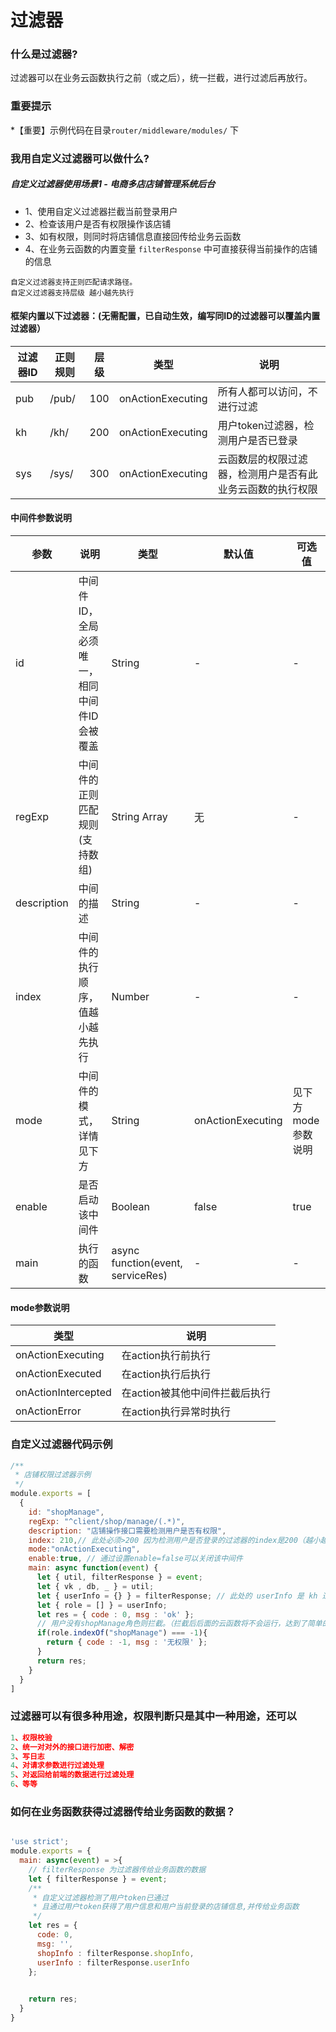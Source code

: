 # 过滤器

### 什么是过滤器?
过滤器可以在业务云函数执行之前（或之后），统一拦截，进行过滤后再放行。

### 重要提示
*【重要】示例代码在目录`router/middleware/modules/` 下

### 我用自定义过滤器可以做什么?
##### 自定义过滤器使用场景1 - 电商多店店铺管理系统后台
 * 1、使用自定义过滤器拦截当前登录用户
 * 2、检查该用户是否有权限操作该店铺
 * 3、如有权限，则同时将店铺信息直接回传给业务云函数
 * 4、在业务云函数的内置变量 `filterResponse` 中可直接获得当前操作的店铺的信息

 ```
自定义过滤器支持正则匹配请求路径。
自定义过滤器支持层级 越小越先执行
 ```
#### 框架内置以下过滤器：(无需配置，已自动生效，编写同ID的过滤器可以覆盖内置过滤器）
| 过滤器ID | 正则规则 |   层级  |         类型      |     说明                    |
|---------|----------|--------| ----------------- |---------------------------|
|   pub   | /pub/    |   100  | onActionExecuting |  所有人都可以访问，不进行过滤    |
|   kh    | /kh/     |   200  | onActionExecuting |  用户token过滤器，检测用户是否已登录  |
|   sys   | /sys/    |   300  | onActionExecuting |  云函数层的权限过滤器，检测用户是否有此业务云函数的执行权限  |


#### 中间件参数说明

| 参数             | 说明                           | 类型    | 默认值  | 可选值 |
|------------------|-------------------------------|---------|--------|-------|
| id           | 中间件ID，全局必须唯一，相同中间件ID会被覆盖 | String | - | - |
| regExp       | 中间件的正则匹配规则(支持数组) | String Array  | 无 | -  |
| description  | 中间的描述 | String  | - | -  |
| index        | 中间件的执行顺序，值越小越先执行 | Number  | - | -  |
| mode         | 中间件的模式，详情见下方 | String  | onActionExecuting | 见下方mode参数说明 |
| enable       | 是否启动该中间件 | Boolean  | false | true |
| main         | 执行的函数 | async function(event, serviceRes)   | - | -  |


#### mode参数说明
|         类型          | 说明                |
|-----------------------|--------------------|
|   onActionExecuting   | 在action执行前执行            |
|   onActionExecuted    | 在action执行后执行            |
|   onActionIntercepted | 在action被其他中间件拦截后执行 |
|   onActionError       | 在action执行异常时执行        |

### 自定义过滤器代码示例

```js
/**
 * 店铺权限过滤器示例
 */
module.exports = [
  {
    id: "shopManage",
    regExp: "^client/shop/manage/(.*)",
    description: "店铺操作接口需要检测用户是否有权限",
    index: 210,// 此处必须>200 因为检测用户是否登录的过滤器的index是200（越小越先执行）
    mode:"onActionExecuting", 
    enable:true, // 通过设置enable=false可以关闭该中间件
    main: async function(event) {
      let { util, filterResponse } = event;
      let { vk , db, _ } = util;
      let { userInfo = {} } = filterResponse; // 此处的 userInfo 是 kh 过滤器传过来的（kh的index是200）
      let { role = [] } = userInfo;
      let res = { code : 0, msg : 'ok' };
      // 用户没有shopManage角色则拦截。（拦截后后面的云函数将不会运行，达到了简单的权限控制效果）
      if(role.indexOf("shopManage") === -1){
        return { code : -1, msg : '无权限' };
      }
      return res;
    }
  }
]


```
### 过滤器可以有很多种用途，权限判断只是其中一种用途，还可以
```js
1、权限校验
2、统一对对外的接口进行加密、解密
3、写日志
4、对请求参数进行过滤处理
5、对返回给前端的数据进行过滤处理
6、等等
```

### 如何在业务函数获得过滤器传给业务函数的数据？

```js

'use strict';
module.exports = {
  main: async(event) = >{
    // filterResponse 为过滤器传给业务函数的数据
    let { filterResponse } = event;
    /**
     * 自定义过滤器检测了用户token已通过
     * 且通过用户token获得了用户信息和用户当前登录的店铺信息,并传给业务函数
     */
    let res = {
      code: 0,
      msg: '',
      shopInfo : filterResponse.shopInfo,
      userInfo : filterResponse.userInfo 
    };

   
    return res;
  }
}
```



